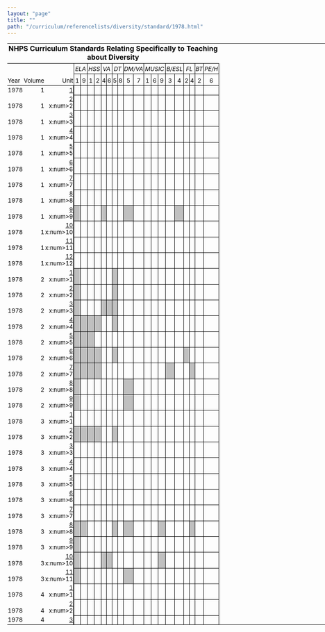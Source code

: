 ```yaml
---
layout: "page"
title: ""
path: "/curriculum/referencelists/diversity/standard/1978.html"
---
```

<main> 
<meta content="text/html; 
charset=utf-8" http-equiv="Content-Type"/> 
<meta content="Excel.Sheet" name="ProgId"/> 
<meta content="MSHTML 
6.00.2800.1226" name="GENERATOR"/><link href="1978_files/filelist.xml" rel="File-List"/><link href="1978_files/editdata.mso" rel="Edit-Time-Data"/><link href="1978_files/oledata.mso" rel="OLE-Object-Data"/><!--[if 
gte 
mso 
9]><xml> 
<o:DocumentProperties> 
<o:Author>dk328</o:Author> 
<o:LastAuthor>dk328</o:LastAuthor> 
<o:Created>2003-10-28T16:17:22Z</o:Created> 
<o:LastSaved>2003-11-03T16:13:17Z</o:LastSaved> 
<o:Company> 
Yale 
University</o:Company> 
<o:Version>10.2625</o:Version> 
</o:DocumentProperties> 
<o:OfficeDocumentSettings> 
<o:DownloadComponents/> 
<o:LocationOfComponents 
HRef="file:///D:\"/> 
</o:OfficeDocumentSettings> 
</xml><![endif]--> 
<style>@page 
{mso-footer-data: 
Page 
&P; 
margin: 
.23in 
.25in 
.73in 
.69in; 
mso-header-margin: 
.5in; 
mso-footer-margin: 
.5in; 
mso-page-orientation: 
landscape; 
} 
TABLE 
{ 
mso-displayed-decimal-separator: 
"."; 
mso-displayed-thousand-separator: 
"," 
} 
TR 
{ 
mso-height-source: 
auto 
} 
COL 
{ 
mso-width-source: 
auto 
} 
BR 
{ 
mso-data-placement: 
same-cell 
} 
.style0 
{ 
BORDER-RIGHT: 
medium 
none; 
BORDER-TOP: 
medium 
none; 
FONT-WEIGHT: 
400; 
FONT-SIZE: 
10pt; 
VERTICAL-ALIGN: 
bottom; 
BORDER-LEFT: 
medium 
none; 
COLOR: 
windowtext; 
BORDER-BOTTOM: 
medium 
none; 
FONT-STYLE: 
normal; 
FONT-FAMILY: 
"MS 
Sans 
Serif"; 
WHITE-SPACE: 
nowrap; 
TEXT-DECORATION: 
none; 
mso-number-format: 
General; 
mso-rotate: 
0; 
mso-background-source: 
auto; 
mso-pattern: 
auto; 
mso-generic-font-family: 
auto; 
mso-font-charset: 
0; 
mso-protection: 
locked 
visible; 
mso-style-name: 
Normal; 
mso-style-id: 
0 
} 
TD 
{ 
BORDER-RIGHT: 
medium 
none; 
PADDING-RIGHT: 
1px; 
BORDER-TOP: 
medium 
none; 
PADDING-LEFT: 
1px; 
FONT-WEIGHT: 
400; 
FONT-SIZE: 
10pt; 
VERTICAL-ALIGN: 
bottom; 
BORDER-LEFT: 
medium 
none; 
COLOR: 
windowtext; 
PADDING-TOP: 
1px; 
BORDER-BOTTOM: 
medium 
none; 
FONT-STYLE: 
normal; 
FONT-FAMILY: 
"MS 
Sans 
Serif"; 
WHITE-SPACE: 
nowrap; 
TEXT-DECORATION: 
none; 
mso-number-format: 
General; 
mso-rotate: 
0; 
mso-background-source: 
auto; 
mso-pattern: 
auto; 
mso-generic-font-family: 
auto; 
mso-font-charset: 
0; 
mso-protection: 
locked 
visible; 
mso-style-parent: 
style0; 
mso-ignore: 
padding 
} 
.xl24 
{ 
TEXT-ALIGN: 
left; 
mso-style-parent: 
style0 
} 
.xl25 
{ 
BORDER-RIGHT: 
windowtext 
0.5pt 
solid; 
BORDER-TOP: 
medium 
none; 
BORDER-LEFT: 
medium 
none; 
BORDER-BOTTOM: 
medium 
none; 
TEXT-ALIGN: 
right; 
mso-style-parent: 
style0 
} 
.xl26 
{ 
FONT-STYLE: 
italic; 
TEXT-ALIGN: 
left; 
mso-style-parent: 
style0 
} 
.xl27 
{ 
FONT-STYLE: 
italic; 
mso-style-parent: 
style0 
} 
.xl28 
{ 
BORDER-RIGHT: 
windowtext 
0.5pt 
solid; 
BORDER-TOP: 
medium 
none; 
BORDER-LEFT: 
medium 
none; 
BORDER-BOTTOM: 
medium 
none; 
FONT-STYLE: 
italic; 
TEXT-ALIGN: 
right; 
mso-style-parent: 
style0 
} 
.xl29 
{ 
BORDER-RIGHT: 
windowtext 
0.5pt 
solid; 
BORDER-TOP: 
medium 
none; 
BORDER-LEFT: 
windowtext 
1.5pt 
solid; 
BORDER-BOTTOM: 
windowtext 
0.5pt 
solid; 
mso-style-parent: 
style0 
} 
.xl30 
{ 
BORDER-RIGHT: 
windowtext 
0.5pt 
solid; 
BORDER-TOP: 
medium 
none; 
BORDER-LEFT: 
medium 
none; 
BORDER-BOTTOM: 
windowtext 
0.5pt 
solid; 
mso-style-parent: 
style0 
} 
.xl31 
{ 
BORDER-RIGHT: 
windowtext 
0.5pt 
solid; 
BORDER-TOP: 
medium 
none; 
BORDER-LEFT: 
windowtext 
0.5pt 
solid; 
BORDER-BOTTOM: 
windowtext 
0.5pt 
solid; 
mso-style-parent: 
style0 
} 
.xl32 
{ 
BORDER-RIGHT: 
windowtext 
0.5pt 
solid; 
BORDER-TOP: 
medium 
none; 
BACKGROUND: 
silver; 
BORDER-LEFT: 
medium 
none; 
BORDER-BOTTOM: 
windowtext 
0.5pt 
solid; 
mso-pattern: 
silver 
gray-50; 
mso-style-parent: 
style0 
} 
.xl33 
{ 
BORDER-RIGHT: 
windowtext 
0.5pt 
solid; 
BORDER-TOP: 
medium 
none; 
BACKGROUND: 
silver; 
BORDER-LEFT: 
windowtext 
1.5pt 
solid; 
BORDER-BOTTOM: 
windowtext 
0.5pt 
solid; 
mso-pattern: 
silver 
gray-50; 
mso-style-parent: 
style0 
} 
.xl34 
{ 
BORDER-RIGHT: 
windowtext 
0.5pt 
solid; 
BORDER-TOP: 
medium 
none; 
BACKGROUND: 
silver; 
BORDER-LEFT: 
windowtext 
0.5pt 
solid; 
BORDER-BOTTOM: 
windowtext 
0.5pt 
solid; 
mso-pattern: 
silver 
gray-50; 
mso-style-parent: 
style0 
} 
.xl35 
{ 
BORDER-RIGHT: 
windowtext 
0.5pt 
solid; 
BORDER-TOP: 
windowtext 
0.5pt 
solid; 
BORDER-LEFT: 
windowtext 
0.5pt 
solid; 
BORDER-BOTTOM: 
windowtext 
1pt 
solid; 
TEXT-ALIGN: 
center; 
mso-style-parent: 
style0 
} 
.xl36 
{ 
BORDER-RIGHT: 
medium 
none; 
BORDER-TOP: 
medium 
none; 
BORDER-LEFT: 
windowtext 
0.5pt 
solid; 
BORDER-BOTTOM: 
windowtext 
0.5pt 
solid; 
FONT-STYLE: 
italic; 
mso-style-parent: 
style0 
} 
.xl37 
{ 
BORDER-RIGHT: 
windowtext 
0.5pt 
solid; 
BORDER-TOP: 
medium 
none; 
BORDER-LEFT: 
windowtext 
0.5pt 
solid; 
BORDER-BOTTOM: 
windowtext 
0.5pt 
solid; 
FONT-STYLE: 
italic; 
mso-style-parent: 
style0 
} 
.xl38 
{ 
BORDER-RIGHT: 
medium 
none; 
BORDER-TOP: 
medium 
none; 
BORDER-LEFT: 
medium 
none; 
BORDER-BOTTOM: 
windowtext 
1pt 
solid; 
TEXT-ALIGN: 
left; 
mso-style-parent: 
style0 
} 
.xl39 
{ 
BORDER-RIGHT: 
windowtext 
0.5pt 
solid; 
BORDER-TOP: 
medium 
none; 
BORDER-LEFT: 
medium 
none; 
BORDER-BOTTOM: 
windowtext 
1pt 
solid; 
TEXT-ALIGN: 
right; 
mso-style-parent: 
style0 
} 
.xl40 
{ 
BORDER-RIGHT: 
medium 
none; 
BORDER-TOP: 
medium 
none; 
BORDER-LEFT: 
medium 
none; 
BORDER-BOTTOM: 
windowtext 
1pt 
solid; 
mso-style-parent: 
style0 
} 
.xl41 
{ 
BORDER-RIGHT: 
medium 
none; 
BORDER-TOP: 
medium 
none; 
BORDER-LEFT: 
medium 
none; 
BORDER-BOTTOM: 
windowtext 
0.5pt 
solid; 
FONT-STYLE: 
italic; 
FONT-FAMILY: 
"MS 
Sans 
Serif", 
sans-serif; 
TEXT-ALIGN: 
center; 
mso-font-charset: 
0; 
mso-style-parent: 
style0 
} 
.xl42 
{ 
BORDER-RIGHT: 
windowtext 
0.5pt 
solid; 
BORDER-TOP: 
medium 
none; 
BORDER-LEFT: 
medium 
none; 
BORDER-BOTTOM: 
windowtext 
0.5pt 
solid; 
FONT-STYLE: 
italic; 
FONT-FAMILY: 
"MS 
Sans 
Serif", 
sans-serif; 
TEXT-ALIGN: 
center; 
mso-font-charset: 
0; 
mso-style-parent: 
style0 
} 
.xl43 
{ 
BORDER-RIGHT: 
medium 
none; 
BORDER-TOP: 
medium 
none; 
FONT-WEIGHT: 
700; 
FONT-SIZE: 
12pt; 
BORDER-LEFT: 
medium 
none; 
BORDER-BOTTOM: 
windowtext 
1pt 
solid; 
FONT-FAMILY: 
"MS 
Sans 
Serif", 
sans-serif; 
WHITE-SPACE: 
normal; 
TEXT-ALIGN: 
center; 
mso-font-charset: 
0; 
mso-style-parent: 
style0 
} 
.xl44 
{ 
BORDER-RIGHT: 
medium 
none; 
BORDER-TOP: 
medium 
none; 
BORDER-LEFT: 
windowtext 
0.5pt 
solid; 
BORDER-BOTTOM: 
windowtext 
0.5pt 
solid; 
FONT-STYLE: 
italic; 
TEXT-ALIGN: 
center; 
mso-style-parent: 
style0 
} 
.xl45 
{ 
BORDER-RIGHT: 
windowtext 
0.5pt 
solid; 
BORDER-TOP: 
medium 
none; 
BORDER-LEFT: 
medium 
none; 
BORDER-BOTTOM: 
windowtext 
0.5pt 
solid; 
TEXT-ALIGN: 
center; 
mso-style-parent: 
style0 
} 
.xl46 
{ 
BORDER-RIGHT: 
medium 
none; 
BORDER-TOP: 
medium 
none; 
BORDER-LEFT: 
windowtext 
0.5pt 
solid; 
BORDER-BOTTOM: 
windowtext 
0.5pt 
solid; 
FONT-STYLE: 
italic; 
FONT-FAMILY: 
"MS 
Sans 
Serif", 
sans-serif; 
TEXT-ALIGN: 
center; 
mso-font-charset: 
0; 
mso-style-parent: 
style0 
} 
.xl47 
{ 
BORDER-RIGHT: 
medium 
none; 
BORDER-TOP: 
medium 
none; 
BORDER-LEFT: 
medium 
none; 
BORDER-BOTTOM: 
windowtext 
0.5pt 
solid; 
TEXT-ALIGN: 
center; 
mso-style-parent: 
style0 
} 
.xl48 
{ 
BORDER-RIGHT: 
windowtext 
0.5pt 
solid; 
BORDER-TOP: 
medium 
none; 
BORDER-LEFT: 
medium 
none; 
BORDER-BOTTOM: 
windowtext 
0.5pt 
solid; 
FONT-STYLE: 
italic; 
TEXT-ALIGN: 
center; 
mso-style-parent: 
style0 
} 
.xl49 
{ 
BORDER-RIGHT: 
medium 
none; 
BORDER-TOP: 
medium 
none; 
BORDER-LEFT: 
medium 
none; 
BORDER-BOTTOM: 
windowtext 
0.5pt 
solid; 
TEXT-ALIGN: 
left; 
mso-style-parent: 
style0 
} 
.xl50 
{ 
BORDER-RIGHT: 
medium 
none; 
BORDER-TOP: 
medium 
none; 
BORDER-LEFT: 
medium 
none; 
BORDER-BOTTOM: 
windowtext 
0.5pt 
solid; 
mso-style-parent: 
style0 
} 
.xl51 
{ 
BORDER-RIGHT: 
windowtext 
1.5pt 
solid; 
BORDER-TOP: 
medium 
none; 
BORDER-LEFT: 
medium 
none; 
BORDER-BOTTOM: 
windowtext 
0.5pt 
solid; 
TEXT-ALIGN: 
right; 
mso-style-parent: 
style0 
} 
</style> 
<!--[if 
gte 
mso 
9]><xml> 
<x:ExcelWorkbook> 
<x:ExcelWorksheets> 
<x:ExcelWorksheet> 
<x:Name>standarts</x:Name> 
<x:WorksheetOptions> 
<x:Print> 
<x:FitHeight>31</x:FitHeight> 
<x:ValidPrinterInfo/> 
<x:Scale>90</x:Scale> 
<x:HorizontalResolution>-4</x:HorizontalResolution> 
<x:VerticalResolution>-4</x:VerticalResolution> 
<x:Gridlines/> 
</x:Print> 
<x:CodeName>Sheet1</x:CodeName> 
<x:Selected/> 
<x:FreezePanes/> 
<x:FrozenNoSplit/> 
<x:SplitHorizontal>3</x:SplitHorizontal> 
<x:TopRowBottomPane>25</x:TopRowBottomPane> 
<x:SplitVertical>3</x:SplitVertical> 
<x:LeftColumnRightPane>3</x:LeftColumnRightPane> 
<x:ActivePane>0</x:ActivePane> 
<x:Panes> 
<x:Pane> 
<x:Number>3</x:Number> 
</x:Pane> 
<x:Pane> 
<x:Number>1</x:Number> 
<x:ActiveCol>6</x:ActiveCol> 
</x:Pane> 
<x:Pane> 
<x:Number>2</x:Number> 
<x:ActiveRow>3</x:ActiveRow> 
</x:Pane> 
<x:Pane> 
<x:Number>0</x:Number> 
<x:ActiveRow>41</x:ActiveRow> 
<x:ActiveCol>10</x:ActiveCol> 
</x:Pane> 
</x:Panes> 
<x:ProtectContents>False</x:ProtectContents> 
<x:ProtectObjects>False</x:ProtectObjects> 
<x:ProtectScenarios>False</x:ProtectScenarios> 
</x:WorksheetOptions> 
</x:ExcelWorksheet> 
</x:ExcelWorksheets> 
<x:WindowHeight>7260</x:WindowHeight> 
<x:WindowWidth>11475</x:WindowWidth> 
<x:WindowTopX>15</x:WindowTopX> 
<x:WindowTopY>0</x:WindowTopY> 
<x:ProtectStructure>False</x:ProtectStructure> 
<x:ProtectWindows>False</x:ProtectWindows> 
</x:ExcelWorkbook> 
<x:ExcelName> 
<x:Name>Print_Area</x:Name> 
<x:SheetIndex>1</x:SheetIndex> 
<x:Formula>=standarts!$A$4:$V$38</x:Formula> 
</x:ExcelName> 
<x:ExcelName> 
<x:Name>Print_Titles</x:Name> 
<x:SheetIndex>1</x:SheetIndex> 
<x:Formula>=standarts!$1:$3</x:Formula> 
</x:ExcelName> 
</xml><![endif]--> 
<table border="0" cellpadding="0" cellspacing="0" style="TABLE-LAYOUT: 
fixed; 
WIDTH: 
1313pt; 
BORDER-COLLAPSE: 
collapse" width="1739" x:str=""> 
<colgroup> 
<col style="WIDTH: 
32pt; 
mso-width-source: 
userset; 
mso-width-alt: 
1572" width="43"/> 
<col style="WIDTH: 
38pt; 
mso-width-source: 
userset; 
mso-width-alt: 
1865" width="51"/> 
<col style="WIDTH: 
26pt; 
mso-width-source: 
userset; 
mso-width-alt: 
1280" width="35"/> 
<col span="2" style="WIDTH: 
24pt; 
mso-width-source: 
userset; 
mso-width-alt: 
1170" width="32"/> 
<col span="2" style="WIDTH: 
20pt; 
mso-width-source: 
userset; 
mso-width-alt: 
950" width="26"/> 
<col span="2" style="WIDTH: 
17pt; 
mso-width-source: 
userset; 
mso-width-alt: 
804" width="22"/> 
<col span="4" style="WIDTH: 
20pt; 
mso-width-source: 
userset; 
mso-width-alt: 
950" width="26"/> 
<col span="3" style="WIDTH: 
20pt; 
mso-width-source: 
userset; 
mso-width-alt: 
987" width="27"/> 
<col span="2" style="WIDTH: 
23pt; 
mso-width-source: 
userset; 
mso-width-alt: 
1097" width="30"/> 
<col span="2" style="WIDTH: 
19pt; 
mso-width-source: 
userset; 
mso-width-alt: 
914" width="25"/> 
<col style="WIDTH: 
23pt; 
mso-width-source: 
userset; 
mso-width-alt: 
1133" width="31"/> 
<col style="WIDTH: 
32pt; 
mso-width-source: 
userset; 
mso-width-alt: 
1536" width="42"/> 
<col style="WIDTH: 
34pt; 
mso-width-source: 
userset; 
mso-width-alt: 
1645" width="45"/> 
<col span="223" style="WIDTH: 
46pt; 
mso-width-source: 
userset; 
mso-width-alt: 
2230" width="61"/> 
<col span="10" style="WIDTH: 
60pt; 
mso-width-source: 
userset; 
mso-width-alt: 
2925" width="80"/> 
</colgroup><tbody> 
<tr height="36" style="HEIGHT: 
27pt; 
mso-height-source: 
userset"> 
<td class="xl43" colspan="22" height="36" style="WIDTH: 
497pt; 
HEIGHT: 
27pt" width="657">NHPS 
Curriculum 
Standards 
Relating 
Specifically 
to 
Teaching 
about 
Diversity</td> 
<td style="WIDTH: 
34pt" width="45"></td> 
<td style="WIDTH: 
46pt" width="61"></td> 
<td style="WIDTH: 
46pt" width="61"></td> 
<td style="WIDTH: 
46pt" width="61"></td> 
<td style="WIDTH: 
46pt" width="61"></td> 
<td style="WIDTH: 
46pt" width="61"></td> 
<td style="WIDTH: 
46pt" width="61"></td> 
<td style="WIDTH: 
46pt" width="61"></td> 
<td style="WIDTH: 
46pt" width="61"></td> 
<td style="WIDTH: 
46pt" width="61"></td> 
<td style="WIDTH: 
46pt" width="61"></td> 
<td style="WIDTH: 
46pt" width="61"></td> 
<td style="WIDTH: 
46pt" width="61"></td> 
<td style="WIDTH: 
46pt" width="61"></td> 
<td style="WIDTH: 
46pt" width="61"></td> 
<td style="WIDTH: 
46pt" width="61"></td> 
<td style="WIDTH: 
46pt" width="61"></td> 
<td style="WIDTH: 
46pt" width="61"></td></tr> 
<tr class="xl27" height="24" style="HEIGHT: 
18pt; 
mso-height-source: 
userset"> 
<td class="xl26" height="24" style="HEIGHT: 
18pt"></td> 
<td class="xl27"></td> 
<td class="xl28"> </td> 
<td class="xl41" colspan="2" style="BORDER-RIGHT: 
black 
0.5pt 
solid">ELA</td> 
<td class="xl44" colspan="2" style="BORDER-RIGHT: 
black 
0.5pt 
solid; 
BORDER-LEFT: 
medium 
none">HSS</td> 
<td class="xl46" colspan="2" style="BORDER-RIGHT: 
black 
0.5pt 
solid; 
BORDER-LEFT: 
medium 
none">VA</td> 
<td class="xl44" colspan="2" style="BORDER-RIGHT: 
black 
0.5pt 
solid; 
BORDER-LEFT: 
medium 
none">DT</td> 
<td class="xl44" colspan="2" style="BORDER-RIGHT: 
black 
0.5pt 
solid; 
BORDER-LEFT: 
medium 
none">DM/VA</td> 
<td class="xl44" colspan="3" style="BORDER-RIGHT: 
black 
0.5pt 
solid; 
BORDER-LEFT: 
medium 
none">MUSIC</td> 
<td class="xl44" colspan="2" style="BORDER-RIGHT: 
black 
0.5pt 
solid; 
BORDER-LEFT: 
medium 
none">B/ESL</td> 
<td class="xl44" colspan="2" style="BORDER-RIGHT: 
black 
0.5pt 
solid; 
BORDER-LEFT: 
medium 
none">FL</td> 
<td class="xl36" style="BORDER-LEFT: 
medium 
none">BT</td> 
<td class="xl37">PE/H</td> 
<td colspan="18" style="mso-ignore: 
colspan"></td></tr> 
<tr height="27" style="HEIGHT: 
20.25pt; 
mso-height-source: 
userset"> 
<td class="xl38" height="27" style="HEIGHT: 
20.25pt">Year</td> 
<td class="xl40">Volume</td> 
<td class="xl39">Unit</td> 
<td class="xl35" style="BORDER-TOP: 
medium 
none; 
BORDER-LEFT: 
medium 
none" x:num="">1</td> 
<td class="xl35" style="BORDER-TOP: 
medium 
none; 
BORDER-LEFT: 
medium 
none" x:num="">9</td> 
<td class="xl35" style="BORDER-TOP: 
medium 
none; 
BORDER-LEFT: 
medium 
none" x:num="">1</td> 
<td class="xl35" style="BORDER-TOP: 
medium 
none; 
BORDER-LEFT: 
medium 
none" x:num="">2</td> 
<td class="xl35" style="BORDER-TOP: 
medium 
none; 
BORDER-LEFT: 
medium 
none" x:num="">4</td> 
<td class="xl35" style="BORDER-TOP: 
medium 
none; 
BORDER-LEFT: 
medium 
none" x:num="">6</td> 
<td class="xl35" style="BORDER-TOP: 
medium 
none; 
BORDER-LEFT: 
medium 
none" x:num="">5</td> 
<td class="xl35" style="BORDER-TOP: 
medium 
none; 
BORDER-LEFT: 
medium 
none" x:num="">8</td> 
<td class="xl35" style="BORDER-TOP: 
medium 
none; 
BORDER-LEFT: 
medium 
none" x:num="">5</td> 
<td class="xl35" style="BORDER-TOP: 
medium 
none; 
BORDER-LEFT: 
medium 
none" x:num="">7</td> 
<td class="xl35" style="BORDER-TOP: 
medium 
none; 
BORDER-LEFT: 
medium 
none" x:num="">1</td> 
<td class="xl35" style="BORDER-TOP: 
medium 
none; 
BORDER-LEFT: 
medium 
none" x:num="">6</td> 
<td class="xl35" style="BORDER-TOP: 
medium 
none; 
BORDER-LEFT: 
medium 
none" x:num="">9</td> 
<td class="xl35" style="BORDER-TOP: 
medium 
none; 
BORDER-LEFT: 
medium 
none" x:num="">3</td> 
<td class="xl35" style="BORDER-TOP: 
medium 
none; 
BORDER-LEFT: 
medium 
none" x:num="">4</td> 
<td class="xl35" style="BORDER-TOP: 
medium 
none; 
BORDER-LEFT: 
medium 
none" x:num="">2</td> 
<td class="xl35" style="BORDER-TOP: 
medium 
none; 
BORDER-LEFT: 
medium 
none" x:num="">4</td> 
<td class="xl35" style="BORDER-TOP: 
medium 
none; 
BORDER-LEFT: 
medium 
none" x:num="">2</td> 
<td class="xl35" style="BORDER-TOP: 
medium 
none; 
BORDER-LEFT: 
medium 
none" x:num="">6</td> 
<td colspan="18" style="mso-ignore: 
colspan"></td></tr> 
<tr height="17" style="HEIGHT: 
12.75pt"> 
<td class="xl24" height="17" style="HEIGHT: 
12.75pt" x:num=""><a name="Print_Area">1978</a></td> 
<td align="right" x:num="">1</td> 
<td class="xl25" x:num=""><a href="../../../guides/1978/1/78.01.01.x.html">1</a></td> 
<td class="xl29"> </td> 
<td class="xl30"> </td> 
<td class="xl30"> </td> 
<td class="xl30"> </td> 
<td class="xl30"> </td> 
<td class="xl30"> </td> 
<td class="xl31" style="BORDER-LEFT: 
medium 
none"> </td> 
<td class="xl31" style="BORDER-LEFT: 
medium 
none"> </td> 
<td class="xl31" style="BORDER-LEFT: 
medium 
none"> </td> 
<td class="xl31" style="BORDER-LEFT: 
medium 
none"> </td> 
<td class="xl31" style="BORDER-LEFT: 
medium 
none"> </td> 
<td class="xl31" style="BORDER-LEFT: 
medium 
none"> </td> 
<td class="xl31" style="BORDER-LEFT: 
medium 
none"> </td> 
<td class="xl31" style="BORDER-LEFT: 
medium 
none"> </td> 
<td class="xl31" style="BORDER-LEFT: 
medium 
none"> </td> 
<td class="xl31" style="BORDER-LEFT: 
medium 
none"> </td> 
<td class="xl30"> </td> 
<td class="xl31" style="BORDER-LEFT: 
medium 
none"> </td> 
<td class="xl31" style="BORDER-LEFT: 
medium 
none"> </td> 
<td colspan="18" style="mso-ignore: 
colspan"></td></tr> 
<tr height="17" style="HEIGHT: 
12.75pt"> 
<td class="xl24" height="17" style="HEIGHT: 
12.75pt" x:num="">1978</td> 
<td align="right" x:num="">1</td> 
<td class="xl25" x:num=""><a href="../../../guides/1978/1/78.01.02.x.html">2</a> 
x:num&gt;2</td> 
<td class="xl29"> </td> 
<td class="xl30"> </td> 
<td class="xl30"> </td> 
<td class="xl30"> </td> 
<td class="xl30"> </td> 
<td class="xl30"> </td> 
<td class="xl31" style="BORDER-LEFT: 
medium 
none"> </td> 
<td class="xl31" style="BORDER-LEFT: 
medium 
none"> </td> 
<td class="xl31" style="BORDER-LEFT: 
medium 
none"> </td> 
<td class="xl31" style="BORDER-LEFT: 
medium 
none"> </td> 
<td class="xl31" style="BORDER-LEFT: 
medium 
none"> </td> 
<td class="xl31" style="BORDER-LEFT: 
medium 
none"> </td> 
<td class="xl31" style="BORDER-LEFT: 
medium 
none"> </td> 
<td class="xl31" style="BORDER-LEFT: 
medium 
none"> </td> 
<td class="xl31" style="BORDER-LEFT: 
medium 
none"> </td> 
<td class="xl31" style="BORDER-LEFT: 
medium 
none"> </td> 
<td class="xl30"> </td> 
<td class="xl31" style="BORDER-LEFT: 
medium 
none"> </td> 
<td class="xl31" style="BORDER-LEFT: 
medium 
none"> </td> 
<td colspan="18" style="mso-ignore: 
colspan"></td></tr> 
<tr height="17" style="HEIGHT: 
12.75pt"> 
<td class="xl24" height="17" style="HEIGHT: 
12.75pt" x:num="">1978</td> 
<td align="right" x:num="">1</td> 
<td class="xl25" x:num=""><a href="../../../guides/1978/1/78.01.03.x.html">3</a> 
x:num&gt;3</td> 
<td class="xl29"> </td> 
<td class="xl30"> </td> 
<td class="xl30"> </td> 
<td class="xl30"> </td> 
<td class="xl30"> </td> 
<td class="xl30"> </td> 
<td class="xl31" style="BORDER-LEFT: 
medium 
none"> </td> 
<td class="xl31" style="BORDER-LEFT: 
medium 
none"> </td> 
<td class="xl31" style="BORDER-LEFT: 
medium 
none"> </td> 
<td class="xl31" style="BORDER-LEFT: 
medium 
none"> </td> 
<td class="xl31" style="BORDER-LEFT: 
medium 
none"> </td> 
<td class="xl31" style="BORDER-LEFT: 
medium 
none"> </td> 
<td class="xl31" style="BORDER-LEFT: 
medium 
none"> </td> 
<td class="xl31" style="BORDER-LEFT: 
medium 
none"> </td> 
<td class="xl31" style="BORDER-LEFT: 
medium 
none"> </td> 
<td class="xl31" style="BORDER-LEFT: 
medium 
none"> </td> 
<td class="xl30"> </td> 
<td class="xl31" style="BORDER-LEFT: 
medium 
none"> </td> 
<td class="xl31" style="BORDER-LEFT: 
medium 
none"> </td> 
<td colspan="18" style="mso-ignore: 
colspan"></td></tr> 
<tr height="17" style="HEIGHT: 
12.75pt"> 
<td class="xl24" height="17" style="HEIGHT: 
12.75pt" x:num="">1978</td> 
<td align="right" x:num="">1</td> 
<td class="xl25" x:num=""><a href="../../../guides/1978/1/78.01.04.x.html">4</a> 
x:num&gt;4</td> 
<td class="xl29"> </td> 
<td class="xl30"> </td> 
<td class="xl30"> </td> 
<td class="xl30"> </td> 
<td class="xl30"> </td> 
<td class="xl30"> </td> 
<td class="xl31" style="BORDER-LEFT: 
medium 
none"> </td> 
<td class="xl31" style="BORDER-LEFT: 
medium 
none"> </td> 
<td class="xl31" style="BORDER-LEFT: 
medium 
none"> </td> 
<td class="xl31" style="BORDER-LEFT: 
medium 
none"> </td> 
<td class="xl31" style="BORDER-LEFT: 
medium 
none"> </td> 
<td class="xl31" style="BORDER-LEFT: 
medium 
none"> </td> 
<td class="xl31" style="BORDER-LEFT: 
medium 
none"> </td> 
<td class="xl31" style="BORDER-LEFT: 
medium 
none"> </td> 
<td class="xl31" style="BORDER-LEFT: 
medium 
none"> </td> 
<td class="xl31" style="BORDER-LEFT: 
medium 
none"> </td> 
<td class="xl30"> </td> 
<td class="xl31" style="BORDER-LEFT: 
medium 
none"> </td> 
<td class="xl31" style="BORDER-LEFT: 
medium 
none"> </td> 
<td colspan="18" style="mso-ignore: 
colspan"></td></tr> 
<tr height="17" style="HEIGHT: 
12.75pt"> 
<td class="xl24" height="17" style="HEIGHT: 
12.75pt" x:num="">1978</td> 
<td align="right" x:num="">1</td> 
<td class="xl25" x:num=""><a href="../../../guides/1978/1/78.01.05.x.html">5</a> 
x:num&gt;5</td> 
<td class="xl29"> </td> 
<td class="xl30"> </td> 
<td class="xl30"> </td> 
<td class="xl30"> </td> 
<td class="xl30"> </td> 
<td class="xl30"> </td> 
<td class="xl31" style="BORDER-LEFT: 
medium 
none"> </td> 
<td class="xl31" style="BORDER-LEFT: 
medium 
none"> </td> 
<td class="xl31" style="BORDER-LEFT: 
medium 
none"> </td> 
<td class="xl31" style="BORDER-LEFT: 
medium 
none"> </td> 
<td class="xl31" style="BORDER-LEFT: 
medium 
none"> </td> 
<td class="xl31" style="BORDER-LEFT: 
medium 
none"> </td> 
<td class="xl31" style="BORDER-LEFT: 
medium 
none"> </td> 
<td class="xl31" style="BORDER-LEFT: 
medium 
none"> </td> 
<td class="xl31" style="BORDER-LEFT: 
medium 
none"> </td> 
<td class="xl31" style="BORDER-LEFT: 
medium 
none"> </td> 
<td class="xl30"> </td> 
<td class="xl31" style="BORDER-LEFT: 
medium 
none"> </td> 
<td class="xl31" style="BORDER-LEFT: 
medium 
none"> </td> 
<td colspan="18" style="mso-ignore: 
colspan"></td></tr> 
<tr height="17" style="HEIGHT: 
12.75pt"> 
<td class="xl24" height="17" style="HEIGHT: 
12.75pt" x:num="">1978</td> 
<td align="right" x:num="">1</td> 
<td class="xl25" x:num=""><a href="../../../guides/1978/1/78.01.06.x.html">6</a> 
x:num&gt;6</td> 
<td class="xl29"> </td> 
<td class="xl30"> </td> 
<td class="xl30"> </td> 
<td class="xl30"> </td> 
<td class="xl30"> </td> 
<td class="xl30"> </td> 
<td class="xl31" style="BORDER-LEFT: 
medium 
none"> </td> 
<td class="xl31" style="BORDER-LEFT: 
medium 
none"> </td> 
<td class="xl31" style="BORDER-LEFT: 
medium 
none"> </td> 
<td class="xl31" style="BORDER-LEFT: 
medium 
none"> </td> 
<td class="xl31" style="BORDER-LEFT: 
medium 
none"> </td> 
<td class="xl31" style="BORDER-LEFT: 
medium 
none"> </td> 
<td class="xl31" style="BORDER-LEFT: 
medium 
none"> </td> 
<td class="xl31" style="BORDER-LEFT: 
medium 
none"> </td> 
<td class="xl31" style="BORDER-LEFT: 
medium 
none"> </td> 
<td class="xl31" style="BORDER-LEFT: 
medium 
none"> </td> 
<td class="xl30"> </td> 
<td class="xl31" style="BORDER-LEFT: 
medium 
none"> </td> 
<td class="xl31" style="BORDER-LEFT: 
medium 
none"> </td> 
<td colspan="18" style="mso-ignore: 
colspan"></td></tr> 
<tr height="17" style="HEIGHT: 
12.75pt"> 
<td class="xl24" height="17" style="HEIGHT: 
12.75pt" x:num="">1978</td> 
<td align="right" x:num="">1</td> 
<td class="xl25" x:num=""><a href="../../../guides/1978/1/78.01.07.x.html">7</a> 
x:num&gt;7</td> 
<td class="xl29"> </td> 
<td class="xl30"> </td> 
<td class="xl30"> </td> 
<td class="xl30"> </td> 
<td class="xl30"> </td> 
<td class="xl30"> </td> 
<td class="xl31" style="BORDER-LEFT: 
medium 
none"> </td> 
<td class="xl31" style="BORDER-LEFT: 
medium 
none"> </td> 
<td class="xl31" style="BORDER-LEFT: 
medium 
none"> </td> 
<td class="xl31" style="BORDER-LEFT: 
medium 
none"> </td> 
<td class="xl31" style="BORDER-LEFT: 
medium 
none"> </td> 
<td class="xl31" style="BORDER-LEFT: 
medium 
none"> </td> 
<td class="xl31" style="BORDER-LEFT: 
medium 
none"> </td> 
<td class="xl31" style="BORDER-LEFT: 
medium 
none"> </td> 
<td class="xl31" style="BORDER-LEFT: 
medium 
none"> </td> 
<td class="xl31" style="BORDER-LEFT: 
medium 
none"> </td> 
<td class="xl30"> </td> 
<td class="xl31" style="BORDER-LEFT: 
medium 
none"> </td> 
<td class="xl31" style="BORDER-LEFT: 
medium 
none"> </td> 
<td colspan="18" style="mso-ignore: 
colspan"></td></tr> 
<tr height="17" style="HEIGHT: 
12.75pt"> 
<td class="xl24" height="17" style="HEIGHT: 
12.75pt" x:num="">1978</td> 
<td align="right" x:num="">1</td> 
<td class="xl25" x:num=""><a href="../../../guides/1978/1/78.01.08.x.html">8</a> 
x:num&gt;8</td> 
<td class="xl29"> </td> 
<td class="xl30"> </td> 
<td class="xl30"> </td> 
<td class="xl30"> </td> 
<td class="xl30"> </td> 
<td class="xl30"> </td> 
<td class="xl31" style="BORDER-LEFT: 
medium 
none"> </td> 
<td class="xl31" style="BORDER-LEFT: 
medium 
none"> </td> 
<td class="xl31" style="BORDER-LEFT: 
medium 
none"> </td> 
<td class="xl31" style="BORDER-LEFT: 
medium 
none"> </td> 
<td class="xl31" style="BORDER-LEFT: 
medium 
none"> </td> 
<td class="xl31" style="BORDER-LEFT: 
medium 
none"> </td> 
<td class="xl31" style="BORDER-LEFT: 
medium 
none"> </td> 
<td class="xl31" style="BORDER-LEFT: 
medium 
none"> </td> 
<td class="xl31" style="BORDER-LEFT: 
medium 
none"> </td> 
<td class="xl31" style="BORDER-LEFT: 
medium 
none"> </td> 
<td class="xl30"> </td> 
<td class="xl31" style="BORDER-LEFT: 
medium 
none"> </td> 
<td class="xl31" style="BORDER-LEFT: 
medium 
none"> </td> 
<td colspan="18" style="mso-ignore: 
colspan"></td></tr> 
<tr height="17" style="HEIGHT: 
12.75pt"> 
<td class="xl24" height="17" style="HEIGHT: 
12.75pt" x:num="">1978</td> 
<td align="right" x:num="">1</td> 
<td class="xl25" x:num=""><a href="../../../guides/1978/1/78.01.09.x.html">9</a> 
x:num&gt;9</td> 
<td class="xl33"> </td> 
<td class="xl30"> </td> 
<td class="xl30"> </td> 
<td class="xl30"> </td> 
<td class="xl32"> </td> 
<td class="xl30"> </td> 
<td class="xl31" style="BORDER-LEFT: 
medium 
none"> </td> 
<td class="xl31" style="BORDER-LEFT: 
medium 
none"> </td> 
<td class="xl34" style="BORDER-LEFT: 
medium 
none"> </td> 
<td class="xl31" style="BORDER-LEFT: 
medium 
none"> </td> 
<td class="xl31" style="BORDER-LEFT: 
medium 
none"> </td> 
<td class="xl31" style="BORDER-LEFT: 
medium 
none"> </td> 
<td class="xl31" style="BORDER-LEFT: 
medium 
none"> </td> 
<td class="xl31" style="BORDER-LEFT: 
medium 
none"> </td> 
<td class="xl34" style="BORDER-LEFT: 
medium 
none"> </td> 
<td class="xl31" style="BORDER-LEFT: 
medium 
none"> </td> 
<td class="xl30"> </td> 
<td class="xl31" style="BORDER-LEFT: 
medium 
none"> </td> 
<td class="xl31" style="BORDER-LEFT: 
medium 
none"> </td> 
<td colspan="18" style="mso-ignore: 
colspan"></td></tr> 
<tr height="17" style="HEIGHT: 
12.75pt"> 
<td class="xl24" height="17" style="HEIGHT: 
12.75pt" x:num="">1978</td> 
<td align="right" x:num="">1</td> 
<td class="xl25" x:num=""><a href="../../../guides/1978/1/78.01.10.x.html">10</a> 
x:num&gt;10</td> 
<td class="xl29"> </td> 
<td class="xl30"> </td> 
<td class="xl30"> </td> 
<td class="xl30"> </td> 
<td class="xl30"> </td> 
<td class="xl30"> </td> 
<td class="xl31" style="BORDER-LEFT: 
medium 
none"> </td> 
<td class="xl31" style="BORDER-LEFT: 
medium 
none"> </td> 
<td class="xl31" style="BORDER-LEFT: 
medium 
none"> </td> 
<td class="xl31" style="BORDER-LEFT: 
medium 
none"> </td> 
<td class="xl31" style="BORDER-LEFT: 
medium 
none"> </td> 
<td class="xl31" style="BORDER-LEFT: 
medium 
none"> </td> 
<td class="xl31" style="BORDER-LEFT: 
medium 
none"> </td> 
<td class="xl31" style="BORDER-LEFT: 
medium 
none"> </td> 
<td class="xl31" style="BORDER-LEFT: 
medium 
none"> </td> 
<td class="xl31" style="BORDER-LEFT: 
medium 
none"> </td> 
<td class="xl30"> </td> 
<td class="xl31" style="BORDER-LEFT: 
medium 
none"> </td> 
<td class="xl31" style="BORDER-LEFT: 
medium 
none"> </td> 
<td colspan="18" style="mso-ignore: 
colspan"></td></tr> 
<tr height="17" style="HEIGHT: 
12.75pt"> 
<td class="xl24" height="17" style="HEIGHT: 
12.75pt" x:num="">1978</td> 
<td align="right" x:num="">1</td> 
<td class="xl25" x:num=""><a href="../../../guides/1978/1/78.01.11.x.html">11</a> 
x:num&gt;11</td> 
<td class="xl29"> </td> 
<td class="xl30"> </td> 
<td class="xl30"> </td> 
<td class="xl30"> </td> 
<td class="xl30"> </td> 
<td class="xl30"> </td> 
<td class="xl31" style="BORDER-LEFT: 
medium 
none"> </td> 
<td class="xl31" style="BORDER-LEFT: 
medium 
none"> </td> 
<td class="xl31" style="BORDER-LEFT: 
medium 
none"> </td> 
<td class="xl31" style="BORDER-LEFT: 
medium 
none"> </td> 
<td class="xl31" style="BORDER-LEFT: 
medium 
none"> </td> 
<td class="xl31" style="BORDER-LEFT: 
medium 
none"> </td> 
<td class="xl31" style="BORDER-LEFT: 
medium 
none"> </td> 
<td class="xl31" style="BORDER-LEFT: 
medium 
none"> </td> 
<td class="xl31" style="BORDER-LEFT: 
medium 
none"> </td> 
<td class="xl31" style="BORDER-LEFT: 
medium 
none"> </td> 
<td class="xl30"> </td> 
<td class="xl31" style="BORDER-LEFT: 
medium 
none"> </td> 
<td class="xl31" style="BORDER-LEFT: 
medium 
none"> </td> 
<td colspan="18" style="mso-ignore: 
colspan"></td></tr> 
<tr height="17" style="HEIGHT: 
12.75pt"> 
<td class="xl24" height="17" style="HEIGHT: 
12.75pt" x:num="">1978</td> 
<td align="right" x:num="">1</td> 
<td class="xl25" x:num=""><a href="../../../guides/1978/1/78.01.12.x.html">12</a> 
x:num&gt;12</td> 
<td class="xl29"> </td> 
<td class="xl30"> </td> 
<td class="xl30"> </td> 
<td class="xl30"> </td> 
<td class="xl30"> </td> 
<td class="xl30"> </td> 
<td class="xl31" style="BORDER-LEFT: 
medium 
none"> </td> 
<td class="xl31" style="BORDER-LEFT: 
medium 
none"> </td> 
<td class="xl31" style="BORDER-LEFT: 
medium 
none"> </td> 
<td class="xl31" style="BORDER-LEFT: 
medium 
none"> </td> 
<td class="xl31" style="BORDER-LEFT: 
medium 
none"> </td> 
<td class="xl31" style="BORDER-LEFT: 
medium 
none"> </td> 
<td class="xl31" style="BORDER-LEFT: 
medium 
none"> </td> 
<td class="xl31" style="BORDER-LEFT: 
medium 
none"> </td> 
<td class="xl31" style="BORDER-LEFT: 
medium 
none"> </td> 
<td class="xl31" style="BORDER-LEFT: 
medium 
none"> </td> 
<td class="xl30"> </td> 
<td class="xl31" style="BORDER-LEFT: 
medium 
none"> </td> 
<td class="xl31" style="BORDER-LEFT: 
medium 
none"> </td> 
<td colspan="18" style="mso-ignore: 
colspan"></td></tr> 
<tr height="17" style="HEIGHT: 
12.75pt"> 
<td class="xl24" height="17" style="HEIGHT: 
12.75pt" x:num="">1978</td> 
<td align="right" x:num="">2</td> 
<td class="xl25" x:num=""><a href="../../../guides/1978/2/78.02.01.x.html">1</a> 
x:num&gt;1</td> 
<td class="xl33"> </td> 
<td class="xl30"> </td> 
<td class="xl30"> </td> 
<td class="xl30"> </td> 
<td class="xl30"> </td> 
<td class="xl30"> </td> 
<td class="xl34" style="BORDER-LEFT: 
medium 
none"> </td> 
<td class="xl31" style="BORDER-LEFT: 
medium 
none"> </td> 
<td class="xl31" style="BORDER-LEFT: 
medium 
none"> </td> 
<td class="xl31" style="BORDER-LEFT: 
medium 
none"> </td> 
<td class="xl31" style="BORDER-LEFT: 
medium 
none"> </td> 
<td class="xl31" style="BORDER-LEFT: 
medium 
none"> </td> 
<td class="xl31" style="BORDER-LEFT: 
medium 
none"> </td> 
<td class="xl31" style="BORDER-LEFT: 
medium 
none"> </td> 
<td class="xl31" style="BORDER-LEFT: 
medium 
none"> </td> 
<td class="xl31" style="BORDER-LEFT: 
medium 
none"> </td> 
<td class="xl30"> </td> 
<td class="xl31" style="BORDER-LEFT: 
medium 
none"> </td> 
<td class="xl31" style="BORDER-LEFT: 
medium 
none"> </td> 
<td colspan="18" style="mso-ignore: 
colspan"></td></tr> 
<tr height="17" style="HEIGHT: 
12.75pt"> 
<td class="xl24" height="17" style="HEIGHT: 
12.75pt" x:num="">1978</td> 
<td align="right" x:num="">2</td> 
<td class="xl25" x:num=""><a href="../../../guides/1978/2/78.02.02.x.html">2</a> 
x:num&gt;2</td> 
<td class="xl33"> </td> 
<td class="xl30"> </td> 
<td class="xl30"> </td> 
<td class="xl30"> </td> 
<td class="xl30"> </td> 
<td class="xl30"> </td> 
<td class="xl34" style="BORDER-LEFT: 
medium 
none"> </td> 
<td class="xl31" style="BORDER-LEFT: 
medium 
none"> </td> 
<td class="xl31" style="BORDER-LEFT: 
medium 
none"> </td> 
<td class="xl31" style="BORDER-LEFT: 
medium 
none"> </td> 
<td class="xl31" style="BORDER-LEFT: 
medium 
none"> </td> 
<td class="xl31" style="BORDER-LEFT: 
medium 
none"> </td> 
<td class="xl31" style="BORDER-LEFT: 
medium 
none"> </td> 
<td class="xl31" style="BORDER-LEFT: 
medium 
none"> </td> 
<td class="xl31" style="BORDER-LEFT: 
medium 
none"> </td> 
<td class="xl31" style="BORDER-LEFT: 
medium 
none"> </td> 
<td class="xl30"> </td> 
<td class="xl31" style="BORDER-LEFT: 
medium 
none"> </td> 
<td class="xl31" style="BORDER-LEFT: 
medium 
none"> </td> 
<td colspan="18" style="mso-ignore: 
colspan"></td></tr> 
<tr height="17" style="HEIGHT: 
12.75pt"> 
<td class="xl24" height="17" style="HEIGHT: 
12.75pt" x:num="">1978</td> 
<td align="right" x:num="">2</td> 
<td class="xl25" x:num=""><a href="../../../guides/1978/2/78.02.03.x.html">3</a> 
x:num&gt;3</td> 
<td class="xl33"> </td> 
<td class="xl30"> </td> 
<td class="xl30"> </td> 
<td class="xl30"> </td> 
<td class="xl32" x:str=" 
"><span style="mso-spacerun: 
yes">  </span></td> 
<td class="xl32"> </td> 
<td class="xl34" style="BORDER-LEFT: 
medium 
none"> </td> 
<td class="xl31" style="BORDER-LEFT: 
medium 
none"> </td> 
<td class="xl31" style="BORDER-LEFT: 
medium 
none"> </td> 
<td class="xl31" style="BORDER-LEFT: 
medium 
none"> </td> 
<td class="xl31" style="BORDER-LEFT: 
medium 
none"> </td> 
<td class="xl31" style="BORDER-LEFT: 
medium 
none"> </td> 
<td class="xl31" style="BORDER-LEFT: 
medium 
none"> </td> 
<td class="xl31" style="BORDER-LEFT: 
medium 
none"> </td> 
<td class="xl31" style="BORDER-LEFT: 
medium 
none"> </td> 
<td class="xl31" style="BORDER-LEFT: 
medium 
none"> </td> 
<td class="xl30"> </td> 
<td class="xl31" style="BORDER-LEFT: 
medium 
none"> </td> 
<td class="xl31" style="BORDER-LEFT: 
medium 
none"> </td> 
<td colspan="18" style="mso-ignore: 
colspan"></td></tr> 
<tr height="17" style="HEIGHT: 
12.75pt"> 
<td class="xl24" height="17" style="HEIGHT: 
12.75pt" x:num="">1978</td> 
<td align="right" x:num="">2</td> 
<td class="xl25" x:num=""><a href="../../../guides/1978/2/78.02.04.x.html">4</a> 
x:num&gt;4</td> 
<td class="xl33"> </td> 
<td class="xl32"> </td> 
<td class="xl32"> </td> 
<td class="xl32"> </td> 
<td class="xl30"> </td> 
<td class="xl30"> </td> 
<td class="xl34" style="BORDER-LEFT: 
medium 
none"> </td> 
<td class="xl31" style="BORDER-LEFT: 
medium 
none"> </td> 
<td class="xl31" style="BORDER-LEFT: 
medium 
none"> </td> 
<td class="xl31" style="BORDER-LEFT: 
medium 
none"> </td> 
<td class="xl31" style="BORDER-LEFT: 
medium 
none"> </td> 
<td class="xl31" style="BORDER-LEFT: 
medium 
none"> </td> 
<td class="xl31" style="BORDER-LEFT: 
medium 
none"> </td> 
<td class="xl31" style="BORDER-LEFT: 
medium 
none"> </td> 
<td class="xl31" style="BORDER-LEFT: 
medium 
none"> </td> 
<td class="xl31" style="BORDER-LEFT: 
medium 
none"> </td> 
<td class="xl30"> </td> 
<td class="xl31" style="BORDER-LEFT: 
medium 
none"> </td> 
<td class="xl31" style="BORDER-LEFT: 
medium 
none"> </td> 
<td colspan="18" style="mso-ignore: 
colspan"></td></tr> 
<tr height="17" style="HEIGHT: 
12.75pt"> 
<td class="xl24" height="17" style="HEIGHT: 
12.75pt" x:num="">1978</td> 
<td align="right" x:num="">2</td> 
<td class="xl25" x:num=""><a href="../../../guides/1978/2/78.02.05.x.html">5</a> 
x:num&gt;5</td> 
<td class="xl33"> </td> 
<td class="xl32"> </td> 
<td class="xl32"> </td> 
<td class="xl30"> </td> 
<td class="xl30"> </td> 
<td class="xl30"> </td> 
<td class="xl31" style="BORDER-LEFT: 
medium 
none"> </td> 
<td class="xl31" style="BORDER-LEFT: 
medium 
none"> </td> 
<td class="xl31" style="BORDER-LEFT: 
medium 
none"> </td> 
<td class="xl31" style="BORDER-LEFT: 
medium 
none"> </td> 
<td class="xl31" style="BORDER-LEFT: 
medium 
none"> </td> 
<td class="xl31" style="BORDER-LEFT: 
medium 
none"> </td> 
<td class="xl31" style="BORDER-LEFT: 
medium 
none"> </td> 
<td class="xl31" style="BORDER-LEFT: 
medium 
none"> </td> 
<td class="xl31" style="BORDER-LEFT: 
medium 
none"> </td> 
<td class="xl31" style="BORDER-LEFT: 
medium 
none"> </td> 
<td class="xl30"> </td> 
<td class="xl31" style="BORDER-LEFT: 
medium 
none"> </td> 
<td class="xl31" style="BORDER-LEFT: 
medium 
none"> </td> 
<td colspan="18" style="mso-ignore: 
colspan"></td></tr> 
<tr height="17" style="HEIGHT: 
12.75pt"> 
<td class="xl24" height="17" style="HEIGHT: 
12.75pt" x:num="">1978</td> 
<td align="right" x:num="">2</td> 
<td class="xl25" x:num=""><a href="../../../guides/1978/2/78.02.06.x.html">6</a> 
x:num&gt;6</td> 
<td class="xl33"> </td> 
<td class="xl32"> </td> 
<td class="xl32"> </td> 
<td class="xl32"> </td> 
<td class="xl30"> </td> 
<td class="xl30"> </td> 
<td class="xl34" style="BORDER-LEFT: 
medium 
none"> </td> 
<td class="xl31" style="BORDER-LEFT: 
medium 
none"> </td> 
<td class="xl31" style="BORDER-LEFT: 
medium 
none"> </td> 
<td class="xl31" style="BORDER-LEFT: 
medium 
none"> </td> 
<td class="xl31" style="BORDER-LEFT: 
medium 
none"> </td> 
<td class="xl31" style="BORDER-LEFT: 
medium 
none"> </td> 
<td class="xl31" style="BORDER-LEFT: 
medium 
none"> </td> 
<td class="xl31" style="BORDER-LEFT: 
medium 
none"> </td> 
<td class="xl31" style="BORDER-LEFT: 
medium 
none"> </td> 
<td class="xl34" style="BORDER-LEFT: 
medium 
none"> </td> 
<td class="xl30"> </td> 
<td class="xl31" style="BORDER-LEFT: 
medium 
none"> </td> 
<td class="xl31" style="BORDER-LEFT: 
medium 
none"> </td> 
<td colspan="18" style="mso-ignore: 
colspan"></td></tr> 
<tr height="17" style="HEIGHT: 
12.75pt"> 
<td class="xl24" height="17" style="HEIGHT: 
12.75pt" x:num="">1978</td> 
<td align="right" x:num="">2</td> 
<td class="xl25" x:num=""><a href="../../../guides/1978/2/78.02.07.x.html">7</a> 
x:num&gt;7</td> 
<td class="xl33"> </td> 
<td class="xl32"> </td> 
<td class="xl32"> </td> 
<td class="xl32"> </td> 
<td class="xl30"> </td> 
<td class="xl30"> </td> 
<td class="xl31" style="BORDER-LEFT: 
medium 
none"> </td> 
<td class="xl31" style="BORDER-LEFT: 
medium 
none"> </td> 
<td class="xl31" style="BORDER-LEFT: 
medium 
none"> </td> 
<td class="xl31" style="BORDER-LEFT: 
medium 
none"> </td> 
<td class="xl31" style="BORDER-LEFT: 
medium 
none"> </td> 
<td class="xl31" style="BORDER-LEFT: 
medium 
none"> </td> 
<td class="xl31" style="BORDER-LEFT: 
medium 
none"> </td> 
<td class="xl34" style="BORDER-LEFT: 
medium 
none"> </td> 
<td class="xl31" style="BORDER-LEFT: 
medium 
none"> </td> 
<td class="xl31" style="BORDER-LEFT: 
medium 
none"> </td> 
<td class="xl32"> </td> 
<td class="xl31" style="BORDER-LEFT: 
medium 
none"> </td> 
<td class="xl31" style="BORDER-LEFT: 
medium 
none"> </td> 
<td colspan="18" style="mso-ignore: 
colspan"></td></tr> 
<tr height="17" style="HEIGHT: 
12.75pt"> 
<td class="xl24" height="17" style="HEIGHT: 
12.75pt" x:num="">1978</td> 
<td align="right" x:num="">2</td> 
<td class="xl25" x:num=""><a href="../../../guides/1978/2/78.02.08.x.html">8</a> 
x:num&gt;8</td> 
<td class="xl33"> </td> 
<td class="xl30"> </td> 
<td class="xl30"> </td> 
<td class="xl30"> </td> 
<td class="xl30"> </td> 
<td class="xl30"> </td> 
<td class="xl31" style="BORDER-LEFT: 
medium 
none"> </td> 
<td class="xl31" style="BORDER-LEFT: 
medium 
none"> </td> 
<td class="xl34" style="BORDER-LEFT: 
medium 
none"> </td> 
<td class="xl31" style="BORDER-LEFT: 
medium 
none"> </td> 
<td class="xl31" style="BORDER-LEFT: 
medium 
none"> </td> 
<td class="xl31" style="BORDER-LEFT: 
medium 
none"> </td> 
<td class="xl31" style="BORDER-LEFT: 
medium 
none"> </td> 
<td class="xl31" style="BORDER-LEFT: 
medium 
none"> </td> 
<td class="xl31" style="BORDER-LEFT: 
medium 
none"> </td> 
<td class="xl31" style="BORDER-LEFT: 
medium 
none"> </td> 
<td class="xl30"> </td> 
<td class="xl31" style="BORDER-LEFT: 
medium 
none"> </td> 
<td class="xl31" style="BORDER-LEFT: 
medium 
none"> </td> 
<td colspan="18" style="mso-ignore: 
colspan"></td></tr> 
<tr height="17" style="HEIGHT: 
12.75pt"> 
<td class="xl24" height="17" style="HEIGHT: 
12.75pt" x:num="">1978</td> 
<td align="right" x:num="">2</td> 
<td class="xl25" x:num=""><a href="../../../guides/1978/2/78.02.09.x.html">9</a> 
x:num&gt;9</td> 
<td class="xl33"> </td> 
<td class="xl30"> </td> 
<td class="xl30"> </td> 
<td class="xl30"> </td> 
<td class="xl30"> </td> 
<td class="xl30"> </td> 
<td class="xl31" style="BORDER-LEFT: 
medium 
none"> </td> 
<td class="xl31" style="BORDER-LEFT: 
medium 
none"> </td> 
<td class="xl34" style="BORDER-LEFT: 
medium 
none"> </td> 
<td class="xl31" style="BORDER-LEFT: 
medium 
none"> </td> 
<td class="xl31" style="BORDER-LEFT: 
medium 
none"> </td> 
<td class="xl31" style="BORDER-LEFT: 
medium 
none"> </td> 
<td class="xl31" style="BORDER-LEFT: 
medium 
none"> </td> 
<td class="xl31" style="BORDER-LEFT: 
medium 
none"> </td> 
<td class="xl31" style="BORDER-LEFT: 
medium 
none"> </td> 
<td class="xl31" style="BORDER-LEFT: 
medium 
none"> </td> 
<td class="xl30"> </td> 
<td class="xl31" style="BORDER-LEFT: 
medium 
none"> </td> 
<td class="xl31" style="BORDER-LEFT: 
medium 
none"> </td> 
<td colspan="18" style="mso-ignore: 
colspan"></td></tr> 
<tr height="17" style="HEIGHT: 
12.75pt"> 
<td class="xl24" height="17" style="HEIGHT: 
12.75pt" x:num="">1978</td> 
<td align="right" x:num="">3</td> 
<td class="xl25" x:num=""><a href="../../../guides/1978/3/78.03.01.x.html">1</a> 
x:num&gt;1</td> 
<td class="xl29"> </td> 
<td class="xl30"> </td> 
<td class="xl30"> </td> 
<td class="xl30"> </td> 
<td class="xl30"> </td> 
<td class="xl30"> </td> 
<td class="xl31" style="BORDER-LEFT: 
medium 
none"> </td> 
<td class="xl31" style="BORDER-LEFT: 
medium 
none"> </td> 
<td class="xl31" style="BORDER-LEFT: 
medium 
none"> </td> 
<td class="xl31" style="BORDER-LEFT: 
medium 
none"> </td> 
<td class="xl31" style="BORDER-LEFT: 
medium 
none"> </td> 
<td class="xl31" style="BORDER-LEFT: 
medium 
none"> </td> 
<td class="xl31" style="BORDER-LEFT: 
medium 
none"> </td> 
<td class="xl31" style="BORDER-LEFT: 
medium 
none"> </td> 
<td class="xl31" style="BORDER-LEFT: 
medium 
none"> </td> 
<td class="xl31" style="BORDER-LEFT: 
medium 
none"> </td> 
<td class="xl30"> </td> 
<td class="xl31" style="BORDER-LEFT: 
medium 
none"> </td> 
<td class="xl31" style="BORDER-LEFT: 
medium 
none"> </td> 
<td colspan="18" style="mso-ignore: 
colspan"></td></tr> 
<tr height="17" style="HEIGHT: 
12.75pt"> 
<td class="xl24" height="17" style="HEIGHT: 
12.75pt" x:num="">1978</td> 
<td align="right" x:num="">3</td> 
<td class="xl25" x:num=""><a href="../../../guides/1978/3/78.03.02.x.html">2</a> 
x:num&gt;2</td> 
<td class="xl33"> </td> 
<td class="xl32"> </td> 
<td class="xl32"> </td> 
<td class="xl32"> </td> 
<td class="xl30"> </td> 
<td class="xl30"> </td> 
<td class="xl34" style="BORDER-LEFT: 
medium 
none"> </td> 
<td class="xl31" style="BORDER-LEFT: 
medium 
none"> </td> 
<td class="xl31" style="BORDER-LEFT: 
medium 
none"> </td> 
<td class="xl31" style="BORDER-LEFT: 
medium 
none"> </td> 
<td class="xl31" style="BORDER-LEFT: 
medium 
none"> </td> 
<td class="xl31" style="BORDER-LEFT: 
medium 
none"> </td> 
<td class="xl31" style="BORDER-LEFT: 
medium 
none"> </td> 
<td class="xl31" style="BORDER-LEFT: 
medium 
none"> </td> 
<td class="xl31" style="BORDER-LEFT: 
medium 
none"> </td> 
<td class="xl31" style="BORDER-LEFT: 
medium 
none"> </td> 
<td class="xl30"> </td> 
<td class="xl31" style="BORDER-LEFT: 
medium 
none"> </td> 
<td class="xl31" style="BORDER-LEFT: 
medium 
none"> </td> 
<td colspan="18" style="mso-ignore: 
colspan"></td></tr> 
<tr height="17" style="HEIGHT: 
12.75pt"> 
<td class="xl24" height="17" style="HEIGHT: 
12.75pt" x:num="">1978</td> 
<td align="right" x:num="">3</td> 
<td class="xl25" x:num=""><a href="../../../guides/1978/3/78.03.03.x.html">3</a> 
x:num&gt;3</td> 
<td class="xl29"> </td> 
<td class="xl30"> </td> 
<td class="xl30"> </td> 
<td class="xl30"> </td> 
<td class="xl30"> </td> 
<td class="xl30"> </td> 
<td class="xl31" style="BORDER-LEFT: 
medium 
none"> </td> 
<td class="xl31" style="BORDER-LEFT: 
medium 
none"> </td> 
<td class="xl31" style="BORDER-LEFT: 
medium 
none"> </td> 
<td class="xl31" style="BORDER-LEFT: 
medium 
none"> </td> 
<td class="xl31" style="BORDER-LEFT: 
medium 
none"> </td> 
<td class="xl31" style="BORDER-LEFT: 
medium 
none"> </td> 
<td class="xl31" style="BORDER-LEFT: 
medium 
none"> </td> 
<td class="xl31" style="BORDER-LEFT: 
medium 
none"> </td> 
<td class="xl31" style="BORDER-LEFT: 
medium 
none"> </td> 
<td class="xl31" style="BORDER-LEFT: 
medium 
none"> </td> 
<td class="xl30"> </td> 
<td class="xl31" style="BORDER-LEFT: 
medium 
none"> </td> 
<td class="xl31" style="BORDER-LEFT: 
medium 
none"> </td> 
<td colspan="18" style="mso-ignore: 
colspan"></td></tr> 
<tr height="17" style="HEIGHT: 
12.75pt"> 
<td class="xl24" height="17" style="HEIGHT: 
12.75pt" x:num="">1978</td> 
<td align="right" x:num="">3</td> 
<td class="xl25" x:num=""><a href="../../../guides/1978/3/78.03.04.x.html">4</a> 
x:num&gt;4</td> 
<td class="xl29"> </td> 
<td class="xl30"> </td> 
<td class="xl30"> </td> 
<td class="xl30"> </td> 
<td class="xl30"> </td> 
<td class="xl30"> </td> 
<td class="xl31" style="BORDER-LEFT: 
medium 
none"> </td> 
<td class="xl31" style="BORDER-LEFT: 
medium 
none"> </td> 
<td class="xl31" style="BORDER-LEFT: 
medium 
none"> </td> 
<td class="xl31" style="BORDER-LEFT: 
medium 
none"> </td> 
<td class="xl31" style="BORDER-LEFT: 
medium 
none"> </td> 
<td class="xl31" style="BORDER-LEFT: 
medium 
none"> </td> 
<td class="xl31" style="BORDER-LEFT: 
medium 
none"> </td> 
<td class="xl31" style="BORDER-LEFT: 
medium 
none"> </td> 
<td class="xl31" style="BORDER-LEFT: 
medium 
none"> </td> 
<td class="xl31" style="BORDER-LEFT: 
medium 
none"> </td> 
<td class="xl30"> </td> 
<td class="xl31" style="BORDER-LEFT: 
medium 
none"> </td> 
<td class="xl31" style="BORDER-LEFT: 
medium 
none"> </td> 
<td colspan="18" style="mso-ignore: 
colspan"></td></tr> 
<tr height="17" style="HEIGHT: 
12.75pt"> 
<td class="xl24" height="17" style="HEIGHT: 
12.75pt" x:num="">1978</td> 
<td align="right" x:num="">3</td> 
<td class="xl25" x:num=""><a href="../../../guides/1978/3/78.03.05.x.html">5</a> 
x:num&gt;5</td> 
<td class="xl29"> </td> 
<td class="xl30"> </td> 
<td class="xl30"> </td> 
<td class="xl30"> </td> 
<td class="xl30"> </td> 
<td class="xl30"> </td> 
<td class="xl31" style="BORDER-LEFT: 
medium 
none"> </td> 
<td class="xl31" style="BORDER-LEFT: 
medium 
none"> </td> 
<td class="xl31" style="BORDER-LEFT: 
medium 
none"> </td> 
<td class="xl31" style="BORDER-LEFT: 
medium 
none"> </td> 
<td class="xl31" style="BORDER-LEFT: 
medium 
none"> </td> 
<td class="xl31" style="BORDER-LEFT: 
medium 
none"> </td> 
<td class="xl31" style="BORDER-LEFT: 
medium 
none"> </td> 
<td class="xl31" style="BORDER-LEFT: 
medium 
none"> </td> 
<td class="xl31" style="BORDER-LEFT: 
medium 
none"> </td> 
<td class="xl31" style="BORDER-LEFT: 
medium 
none"> </td> 
<td class="xl30"> </td> 
<td class="xl31" style="BORDER-LEFT: 
medium 
none"> </td> 
<td class="xl31" style="BORDER-LEFT: 
medium 
none"> </td> 
<td colspan="18" style="mso-ignore: 
colspan"></td></tr> 
<tr height="17" style="HEIGHT: 
12.75pt"> 
<td class="xl24" height="17" style="HEIGHT: 
12.75pt" x:num="">1978</td> 
<td align="right" x:num="">3</td> 
<td class="xl25" x:num=""><a href="../../../guides/1978/3/78.03.06.x.html">6</a> 
x:num&gt;6</td> 
<td class="xl29"> </td> 
<td class="xl30"> </td> 
<td class="xl30"> </td> 
<td class="xl30"> </td> 
<td class="xl30"> </td> 
<td class="xl30"> </td> 
<td class="xl31" style="BORDER-LEFT: 
medium 
none"> </td> 
<td class="xl31" style="BORDER-LEFT: 
medium 
none"> </td> 
<td class="xl31" style="BORDER-LEFT: 
medium 
none"> </td> 
<td class="xl31" style="BORDER-LEFT: 
medium 
none"> </td> 
<td class="xl31" style="BORDER-LEFT: 
medium 
none"> </td> 
<td class="xl31" style="BORDER-LEFT: 
medium 
none"> </td> 
<td class="xl31" style="BORDER-LEFT: 
medium 
none"> </td> 
<td class="xl31" style="BORDER-LEFT: 
medium 
none"> </td> 
<td class="xl31" style="BORDER-LEFT: 
medium 
none"> </td> 
<td class="xl31" style="BORDER-LEFT: 
medium 
none"> </td> 
<td class="xl30"> </td> 
<td class="xl31" style="BORDER-LEFT: 
medium 
none"> </td> 
<td class="xl31" style="BORDER-LEFT: 
medium 
none"> </td> 
<td colspan="18" style="mso-ignore: 
colspan"></td></tr> 
<tr height="17" style="HEIGHT: 
12.75pt"> 
<td class="xl24" height="17" style="HEIGHT: 
12.75pt" x:num="">1978</td> 
<td align="right" x:num="">3</td> 
<td class="xl25" x:num=""><a href="../../../guides/1978/3/78.03.07.x.html">7</a> 
x:num&gt;7</td> 
<td class="xl29"> </td> 
<td class="xl30"> </td> 
<td class="xl30"> </td> 
<td class="xl30"> </td> 
<td class="xl30"> </td> 
<td class="xl30"> </td> 
<td class="xl31" style="BORDER-LEFT: 
medium 
none"> </td> 
<td class="xl31" style="BORDER-LEFT: 
medium 
none"> </td> 
<td class="xl31" style="BORDER-LEFT: 
medium 
none"> </td> 
<td class="xl31" style="BORDER-LEFT: 
medium 
none"> </td> 
<td class="xl31" style="BORDER-LEFT: 
medium 
none"> </td> 
<td class="xl31" style="BORDER-LEFT: 
medium 
none"> </td> 
<td class="xl31" style="BORDER-LEFT: 
medium 
none"> </td> 
<td class="xl31" style="BORDER-LEFT: 
medium 
none"> </td> 
<td class="xl31" style="BORDER-LEFT: 
medium 
none"> </td> 
<td class="xl31" style="BORDER-LEFT: 
medium 
none"> </td> 
<td class="xl30"> </td> 
<td class="xl31" style="BORDER-LEFT: 
medium 
none"> </td> 
<td class="xl31" style="BORDER-LEFT: 
medium 
none"> </td> 
<td colspan="18" style="mso-ignore: 
colspan"></td></tr> 
<tr height="17" style="HEIGHT: 
12.75pt"> 
<td class="xl24" height="17" style="HEIGHT: 
12.75pt" x:num="">1978</td> 
<td align="right" x:num="">3</td> 
<td class="xl25" x:num=""><a href="../../../guides/1978/3/78.03.08.x.html">8</a> 
x:num&gt;8</td> 
<td class="xl33"> </td> 
<td class="xl32"> </td> 
<td class="xl30"> </td> 
<td class="xl30"> </td> 
<td class="xl30"> </td> 
<td class="xl30"> </td> 
<td class="xl34" style="BORDER-LEFT: 
medium 
none"> </td> 
<td class="xl31" style="BORDER-LEFT: 
medium 
none"> </td> 
<td class="xl34" style="BORDER-LEFT: 
medium 
none"> </td> 
<td class="xl31" style="BORDER-LEFT: 
medium 
none"> </td> 
<td class="xl31" style="BORDER-LEFT: 
medium 
none"> </td> 
<td class="xl31" style="BORDER-LEFT: 
medium 
none"> </td> 
<td class="xl34" style="BORDER-LEFT: 
medium 
none"> </td> 
<td class="xl31" style="BORDER-LEFT: 
medium 
none"> </td> 
<td class="xl31" style="BORDER-LEFT: 
medium 
none"> </td> 
<td class="xl31" style="BORDER-LEFT: 
medium 
none"> </td> 
<td class="xl32"> </td> 
<td class="xl31" style="BORDER-LEFT: 
medium 
none"> </td> 
<td class="xl31" style="BORDER-LEFT: 
medium 
none"> </td> 
<td colspan="18" style="mso-ignore: 
colspan"></td></tr> 
<tr height="17" style="HEIGHT: 
12.75pt"> 
<td class="xl24" height="17" style="HEIGHT: 
12.75pt" x:num="">1978</td> 
<td align="right" x:num="">3</td> 
<td class="xl25" x:num=""><a href="../../../guides/1978/3/78.03.09.x.html">9</a> 
x:num&gt;9</td> 
<td class="xl33"> </td> 
<td class="xl30"> </td> 
<td class="xl30"> </td> 
<td class="xl30"> </td> 
<td class="xl30"> </td> 
<td class="xl30"> </td> 
<td class="xl31" style="BORDER-LEFT: 
medium 
none"> </td> 
<td class="xl31" style="BORDER-LEFT: 
medium 
none"> </td> 
<td class="xl31" style="BORDER-LEFT: 
medium 
none"> </td> 
<td class="xl31" style="BORDER-LEFT: 
medium 
none"> </td> 
<td class="xl31" style="BORDER-LEFT: 
medium 
none"> </td> 
<td class="xl31" style="BORDER-LEFT: 
medium 
none"> </td> 
<td class="xl31" style="BORDER-LEFT: 
medium 
none"> </td> 
<td class="xl31" style="BORDER-LEFT: 
medium 
none"> </td> 
<td class="xl31" style="BORDER-LEFT: 
medium 
none"> </td> 
<td class="xl31" style="BORDER-LEFT: 
medium 
none"> </td> 
<td class="xl30"> </td> 
<td class="xl31" style="BORDER-LEFT: 
medium 
none"> </td> 
<td class="xl31" style="BORDER-LEFT: 
medium 
none"> </td> 
<td colspan="18" style="mso-ignore: 
colspan"></td></tr> 
<tr height="17" style="HEIGHT: 
12.75pt"> 
<td class="xl24" height="17" style="HEIGHT: 
12.75pt" x:num="">1978</td> 
<td align="right" x:num="">3</td> 
<td class="xl25" x:num=""><a href="../../../guides/1978/3/78.03.10.x.html">10</a> 
x:num&gt;10</td> 
<td class="xl33"> </td> 
<td class="xl30"> </td> 
<td class="xl30"> </td> 
<td class="xl30"> </td> 
<td class="xl32"> </td> 
<td class="xl32"> </td> 
<td class="xl31" style="BORDER-LEFT: 
medium 
none"> </td> 
<td class="xl31" style="BORDER-LEFT: 
medium 
none"> </td> 
<td class="xl31" style="BORDER-LEFT: 
medium 
none"> </td> 
<td class="xl31" style="BORDER-LEFT: 
medium 
none"> </td> 
<td class="xl31" style="BORDER-LEFT: 
medium 
none"> </td> 
<td class="xl31" style="BORDER-LEFT: 
medium 
none"> </td> 
<td class="xl34" style="BORDER-LEFT: 
medium 
none"> </td> 
<td class="xl31" style="BORDER-LEFT: 
medium 
none"> </td> 
<td class="xl31" style="BORDER-LEFT: 
medium 
none"> </td> 
<td class="xl31" style="BORDER-LEFT: 
medium 
none"> </td> 
<td class="xl30"> </td> 
<td class="xl31" style="BORDER-LEFT: 
medium 
none"> </td> 
<td class="xl31" style="BORDER-LEFT: 
medium 
none"> </td> 
<td colspan="18" style="mso-ignore: 
colspan"></td></tr> 
<tr height="17" style="HEIGHT: 
12.75pt"> 
<td class="xl24" height="17" style="HEIGHT: 
12.75pt" x:num="">1978</td> 
<td align="right" x:num="">3</td> 
<td class="xl25" x:num=""><a href="../../../guides/1978/3/78.03.11.x.html">11</a> 
x:num&gt;11</td> 
<td class="xl33"> </td> 
<td class="xl30"> </td> 
<td class="xl30"> </td> 
<td class="xl30"> </td> 
<td class="xl30"> </td> 
<td class="xl30"> </td> 
<td class="xl31" style="BORDER-LEFT: 
medium 
none"> </td> 
<td class="xl31" style="BORDER-LEFT: 
medium 
none"> </td> 
<td class="xl34" style="BORDER-LEFT: 
medium 
none"> </td> 
<td class="xl31" style="BORDER-LEFT: 
medium 
none"> </td> 
<td class="xl31" style="BORDER-LEFT: 
medium 
none"> </td> 
<td class="xl31" style="BORDER-LEFT: 
medium 
none"> </td> 
<td class="xl31" style="BORDER-LEFT: 
medium 
none"> </td> 
<td class="xl31" style="BORDER-LEFT: 
medium 
none"> </td> 
<td class="xl31" style="BORDER-LEFT: 
medium 
none"> </td> 
<td class="xl31" style="BORDER-LEFT: 
medium 
none"> </td> 
<td class="xl30"> </td> 
<td class="xl31" style="BORDER-LEFT: 
medium 
none"> </td> 
<td class="xl31" style="BORDER-LEFT: 
medium 
none"> </td> 
<td colspan="18" style="mso-ignore: 
colspan"></td></tr> 
<tr height="17" style="HEIGHT: 
12.75pt"> 
<td class="xl24" height="17" style="HEIGHT: 
12.75pt" x:num="">1978</td> 
<td align="right" x:num="">4</td> 
<td class="xl25" x:num=""><a href="../../../guides/1978/4/78.04.01.x.html">1</a> 
x:num&gt;1</td> 
<td class="xl29"> </td> 
<td class="xl30"> </td> 
<td class="xl30"> </td> 
<td class="xl30"> </td> 
<td class="xl30"> </td> 
<td class="xl30"> </td> 
<td class="xl31" style="BORDER-LEFT: 
medium 
none"> </td> 
<td class="xl31" style="BORDER-LEFT: 
medium 
none"> </td> 
<td class="xl31" style="BORDER-LEFT: 
medium 
none"> </td> 
<td class="xl31" style="BORDER-LEFT: 
medium 
none"> </td> 
<td class="xl31" style="BORDER-LEFT: 
medium 
none"> </td> 
<td class="xl31" style="BORDER-LEFT: 
medium 
none"> </td> 
<td class="xl31" style="BORDER-LEFT: 
medium 
none"> </td> 
<td class="xl31" style="BORDER-LEFT: 
medium 
none"> </td> 
<td class="xl31" style="BORDER-LEFT: 
medium 
none"> </td> 
<td class="xl31" style="BORDER-LEFT: 
medium 
none"> </td> 
<td class="xl30"> </td> 
<td class="xl31" style="BORDER-LEFT: 
medium 
none"> </td> 
<td class="xl31" style="BORDER-LEFT: 
medium 
none"> </td> 
<td colspan="18" style="mso-ignore: 
colspan"></td></tr> 
<tr height="17" style="HEIGHT: 
12.75pt"> 
<td class="xl24" height="17" style="HEIGHT: 
12.75pt" x:num="">1978</td> 
<td align="right" x:num="">4</td> 
<td class="xl25" x:num=""><a href="../../../guides/1978/4/78.04.02.x.html">2</a> 
x:num&gt;2</td> 
<td class="xl29"> </td> 
<td class="xl30"> </td> 
<td class="xl30"> </td> 
<td class="xl30"> </td> 
<td class="xl30"> </td> 
<td class="xl30"> </td> 
<td class="xl31" style="BORDER-LEFT: 
medium 
none"> </td> 
<td class="xl31" style="BORDER-LEFT: 
medium 
none"> </td> 
<td class="xl31" style="BORDER-LEFT: 
medium 
none"> </td> 
<td class="xl31" style="BORDER-LEFT: 
medium 
none"> </td> 
<td class="xl31" style="BORDER-LEFT: 
medium 
none"> </td> 
<td class="xl31" style="BORDER-LEFT: 
medium 
none"> </td> 
<td class="xl31" style="BORDER-LEFT: 
medium 
none"> </td> 
<td class="xl31" style="BORDER-LEFT: 
medium 
none"> </td> 
<td class="xl31" style="BORDER-LEFT: 
medium 
none"> </td> 
<td class="xl31" style="BORDER-LEFT: 
medium 
none"> </td> 
<td class="xl30"> </td> 
<td class="xl31" style="BORDER-LEFT: 
medium 
none"> </td> 
<td class="xl31" style="BORDER-LEFT: 
medium 
none"> </td> 
<td colspan="18" style="mso-ignore: 
colspan"></td></tr> 
<tr height="17" style="HEIGHT: 
12.75pt"> 
<td class="xl49" height="17" style="HEIGHT: 
12.75pt" x:num="">1978</td> 
<td align="right" class="xl50" x:num="">4</td> 
<td class="xl51" x:num=""><a href="../../../guides/1978/4/78.04.03.x.html">3</a></td>
<td class="xl29" style="BORDER-LEFT: 
medium 
none"> </td> 
<td class="xl30"> </td> 
<td class="xl30"> </td> 
<td class="xl30"> </td> 
<td class="xl30"> </td> 
<td class="xl30"> </td> 
<td class="xl31" style="BORDER-LEFT: 
medium 
none"> </td> 
<td class="xl31" style="BORDER-LEFT: 
medium 
none"> </td> 
<td class="xl31" style="BORDER-LEFT: 
medium 
none"> </td> 
<td class="xl31" style="BORDER-LEFT: 
medium 
none"> </td> 
<td class="xl31" style="BORDER-LEFT: 
medium 
none"> </td> 
<td class="xl31" style="BORDER-LEFT: 
medium 
none"> </td> 
<td class="xl31" style="BORDER-LEFT: 
medium 
none"> </td> 
<td class="xl31" style="BORDER-LEFT: 
medium 
none"> </td> 
<td class="xl31" style="BORDER-LEFT: 
medium 
none"> </td> 
<td class="xl31" style="BORDER-LEFT: 
medium 
none"> </td> 
<td class="xl30"> </td> 
<td class="xl31" style="BORDER-LEFT: 
medium 
none"> </td> 
<td class="xl31" style="BORDER-LEFT: 
medium 
none"> </td> 
<td colspan="18" style="mso-ignore: 
colspan"></td></tr><!--[if 
supportMisalignedColumns]--> 
<tr height="0" style="display:none"> 
<td style="width:32pt" width="43"></td> 
<td style="width:38pt" width="51"></td> 
<td style="width:26pt" width="35"></td> 
<td style="width:24pt" width="32"></td> 
<td style="width:24pt" width="32"></td> 
<td style="width:20pt" width="26"></td> 
<td style="width:20pt" width="26"></td> 
<td style="width:17pt" width="22"></td> 
<td style="width:17pt" width="22"></td> 
<td style="width:20pt" width="26"></td> 
<td style="width:20pt" width="26"></td> 
<td style="width:20pt" width="26"></td> 
<td style="width:20pt" width="26"></td> 
<td style="width:20pt" width="27"></td> 
<td style="width:20pt" width="27"></td> 
<td style="width:20pt" width="27"></td> 
<td style="width:23pt" width="30"></td> 
<td style="width:23pt" width="30"></td> 
<td style="width:19pt" width="25"></td> 
<td style="width:19pt" width="25"></td> 
<td style="width:23pt" width="31"></td> 
<td style="width:32pt" width="42"></td> 
<td style="width:34pt" width="45"></td> 
<td style="width:46pt" width="61"></td> 
<td style="width:46pt" width="61"></td> 
<td style="width:46pt" width="61"></td> 
<td style="width:46pt" width="61"></td> 
<td style="width:46pt" width="61"></td> 
<td style="width:46pt" width="61"></td> 
<td style="width:46pt" width="61"></td> 
<td style="width:46pt" width="61"></td> 
<td style="width:46pt" width="61"></td> 
<td style="width:46pt" width="61"></td> 
<td style="width:46pt" width="61"></td> 
<td style="width:46pt" width="61"></td> 
<td style="width:46pt" width="61"></td> 
<td style="width:46pt" width="61"></td> 
<td style="width:46pt" width="61"></td> 
<td style="width:46pt" width="61"></td> 
<td style="width:46pt" width="61"></td> 
</tr> 
<!--[endif]--></tbody></table>
</main>